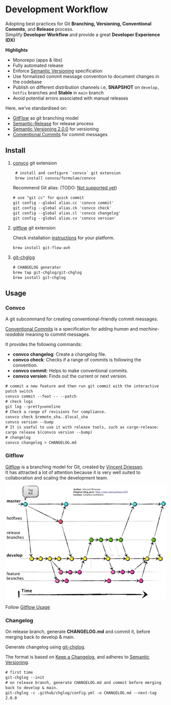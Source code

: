 # Development Workflow

Adopting best practices for Git **Branching, Versioning, Conventional Commits**, and **Release** process.<br/>
Simplify **Developer Workflow** and provide a great **Developer Experience (DX)**

**Highlights**
- Monorepo (apps & libs)
- Fully automated release
- Enforce [Semantic Versioning](https://semver.org) specification
- Use formalized commit message convention to document changes in the codebase
- Publish on different distribution channels i.e, __SNAPSHOT__ on `develop, hotfix` branches and __Stable__ in `main` branch
- Avoid potential errors associated with manual releases

Here, we’ve standardised on:

- [GitFlow](https://nvie.com/posts/a-successful-git-branching-model/) as git branching model
- [Semantic-Release](https://semantic-release.gitbook.io/semantic-release/) for release process
- [Semantic Versioning 2.0.0](https://semver.org/) for versioning
- [Conventional Commits](https://www.conventionalcommits.org/en/v1.0.0/) for commit messages


## Install

1. [convco](https://convco.github.io/) git extension

    ```shell
     # install and configure `convco` git extension
     brew install convco/formulae/convco
    ```

    Recommend Git alias: (TODO: [Not supported yet](https://github.com/ttys3/git-cz))
    ```shell
    # use "git cc" for quick commit
    git config --global alias.cc 'convco commit'
    git config --global alias.ck 'convco check'
    git config --global alias.cl 'convco changelog'
    git config --global alias.cv 'convco version'
    ```

2. [gitflow](https://github.com/petervanderdoes/gitflow-avh) git extension

   Check installation [instructions](https://github.com/petervanderdoes/gitflow-avh/wiki/Installation) for your platform.
    ```shell
    brew install git-flow-avh
    ```

3. [git-chglog](https://github.com/git-chglog/git-chglog)

    ```shell
    # CHANGELOG generator
    brew tap git-chglog/git-chglog
    brew install git-chglog
    ```

## Usage

### Convco
A git subcommand for creating conventional-friendly commit messages.

[Conventional Commits](https://www.conventionalcommits.org/en/v1.0.0/) is a specification for adding _human_ and _machine-readable_ meaning to commit messages.

It provides the following commands:
  * **convco changelog**: Create a changelog file.
  * **convco check**: Checks if a range of commits is following the convention.
  * **convco commit**: Helps to make conventional commits.
  * **convco version**: Finds out the current or next version.

```shell
# commit a new feature and then run git commit with the interactive patch switch
convco commit --feat -- --patch
# check logs
git log --pretty=oneline
# Check a range of revisions for compliance.
convco check $remote_sha..$local_sha
convco version --bump
# It is useful to use it with release tools, such as cargo-release:
cargo release $(convco version --bump)
# changelog
convco changelog > CHANGELOG.md
```

### Gitflow
[Gitflow](http://nvie.com/posts/a-successful-git-branching-model/) is a branching model for Git, created
by [Vincent Driessen](https://nvie.com/about/).  
It has attracted a lot of attention because it is very well suited to collaboration and scaling the development team.

![Gitflow](../../images/gitflow-overview.webp)

Follow [Gitflow Usage](./gitflow.md)

### Changelog

On release branch, generate __CHANGELOG.md__ and commit it, before merging back to develop & main.

Generate changelog using [git-chglog](https://github.com/git-chglog/git-chglog).

The format is based on [Keep a Changelog](https://keepachangelog.com/en/1.0.0/), and adheres
to [Semantic Versioning](https://semver.org/spec/v2.0.0.html).

```shell
# first time
git-chglog --init
# on release branch, generate CHANGELOG.md and commit before merging back to develop & main.
git-chglog -c .github/chglog/config.yml -o CHANGELOG.md --next-tag 2.0.0
```


 